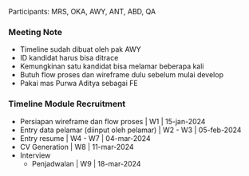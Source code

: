 Participants: MRS, OKA, AWY, ANT, ABD, QA

### Meeting Note
- Timeline sudah dibuat oleh pak AWY
- ID kandidat harus bisa ditrace
- Kemungkinan satu kandidat bisa melamar beberapa kali
- Butuh flow proses dan wireframe dulu sebelum mulai develop
- Pakai mas Purwa Aditya sebagai FE


### Timeline Module Recruitment
- Persiapan wireframe dan flow proses | W1 | 15-jan-2024
- Entry data pelamar (diinput oleh pelamar) | W2 - W3 | 05-feb-2024
- Entry resume | W4 - W7 | 04-mar-2024
- CV Generation | W8 | 11-mar-2024
- Interview
	- Penjadwalan | W9 | 18-mar-2024


